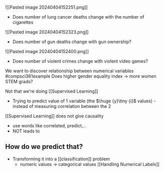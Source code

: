 ![[Pasted image 20240404152251.png]]
- Does number of lung cancer deaths change with the number of cigarettes

![[Pasted image 20240404152323.png]]
- Does number of gun deaths change with gun ownership?

![[Pasted image 20240404152400.png]]
- Does number of violent crimes change with violent video games?

We want to discover relationship between numerical variables
#compsci361example Does higher gender equality index $\rightarrow$ more women STEM grads?

Not that we're doing [[Supervised Learning]]
- Trying to predict value of 1 variable (the $\huge {y}\tiny {i}$ values) - instead of measuring correlation between the 2

[[Supervised Learning]] does not give causality
- use words like correlated, predict,..
- NOT leads to

## How do we predict that?
- Transforming it into a [[classification]] problem
	- numeric values $\rightarrow$ categorical values
[[Handling Numerical Labels]]
